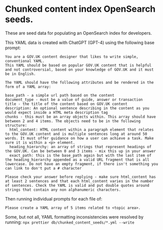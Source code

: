 # Chunked content index OpenSearch seeds.

These are seed data for populating an OpenSearch index for developers.

This YAML data is created with ChatGPT (GPT-4) using the following base prompt:

```
You are a GOV.UK content designer that likes to write simple, conventional YAML.
This YAML should be based on popular GOV.UK content that is helpful and not controversial, based on your knowledge of GOV.UK and it must be in English.

The YAML should have the following attributes and be rendered in the form of a YAML array:

base_path - a simple url path based on the content
document_type - must be a value of guide, answer or transaction
title - the title of the content based on GOV.UK content
description: An optional sentence describing in the content as you would expect inside a HTML meta description tag
chunks - this must be an array objects within. This array should have between 2 and 4 items. The objects need to be in the following structure:
  html_content: HTML content within a paragraph element that relates to the GOV.UK content and is multiple sentences long at around 50 words. It must offer guidance on how a user can achieve a task. Make sure it is within a <p> element.
  heading_hierarchy: an array of strings that represent headings of the GOV.UK. Can be between 0 and 3 items - mix this up in your answer
  exact_path: this is the base_path again but with the last item of the heading_hierarchy appended as a valid URL fragment that is all lowercase. Do not have an empty fragment, if there isn't something you can link to don't put a # character

Please check your answer before replying - make sure html_content has at least 2 sentences and that each html_content varies in the number of sentences. Check the YAML is valid and put double quotes around strings that contain any non alphanumeric characters.
```

Then running individual prompts for each file of:

```
Please create a YAML array of 5 items related to <topic area>.
```

Some, but not all, YAML formatting inconsistencies were resolved by running: `npx prettier db/chunked_content_seeds/*.yml --write`
